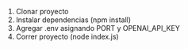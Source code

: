 1. Clonar proyecto
2. Instalar dependencias (npm install)
3. Agregar .env asignando PORT y OPENAI_API_KEY
4. Correr proyecto (node index.js)